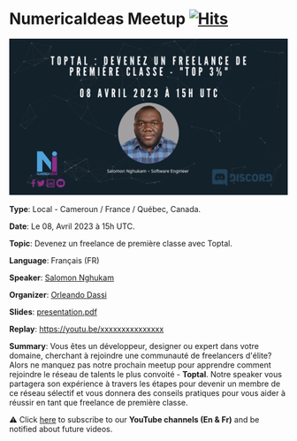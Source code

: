 # NumericaIdeas Meetup [![Hits](https://hits.seeyoufarm.com/api/count/incr/badge.svg?url=https%3A%2F%2Fgithub.com%2Fnumerica-ideas%2Fmeetups%2Ftoptal-freelance-premiere-classe&count_bg=%2379C83D&title_bg=%23555555&icon=&icon_color=%23E7E7E7&title=hits&edge_flat=false)](https://numericaideas.com)

[![FlyerImage](flyer.png)](https://youtu.be/xxxxxxxxxxxxxxx)

**Type**: Local - Cameroun / France / Québec, Canada.

**Date**: Le 08, Avril 2023 à 15h UTC.

**Topic**: Devenez un freelance de première classe avec Toptal.

**Language**: Français (FR)

**Speaker**: [Salomon Nghukam](https://www.linkedin.com/in/salomon-nghukam)

**Organizer**: [Orleando Dassi](https://www.linkedin.com/in/dassi-orleando-257b04ab)

**Slides**: [presentation.pdf](./presentation.pdf)

**Replay**: https://youtu.be/xxxxxxxxxxxxxxx

**Summary**: Vous êtes un développeur, designer ou expert dans votre domaine, cherchant à rejoindre une communauté de freelancers d'élite? Alors ne manquez pas notre prochain meetup pour apprendre comment rejoindre le réseau de talents le plus convoité - **Toptal**. Notre speaker vous partagera son expérience à travers les étapes pour devenir un membre de ce réseau sélectif et vous donnera des conseils pratiques pour vous aider à réussir en tant que freelance de première classe.

:warning: Click [here](https://www.youtube.com/@numericaideas/channels?sub_confirmation=1) to subscribe to our **YouTube channels (En & Fr)** and be notified about future videos.
